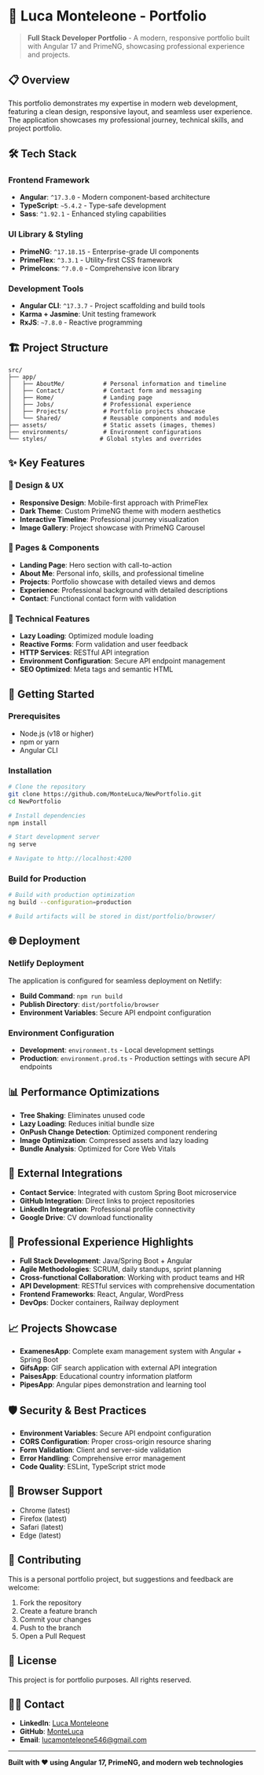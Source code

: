 # 🚀 Luca Monteleone - Portfolio

> **Full Stack Developer Portfolio** - A modern, responsive portfolio built with Angular 17 and PrimeNG, showcasing professional experience and projects.

## 📋 Overview

This portfolio demonstrates my expertise in modern web development, featuring a clean design, responsive layout, and seamless user experience. The application showcases my professional journey, technical skills, and project portfolio.

## 🛠️ Tech Stack

### **Frontend Framework**
- **Angular**: `^17.3.0` - Modern component-based architecture
- **TypeScript**: `~5.4.2` - Type-safe development
- **Sass**: `^1.92.1` - Enhanced styling capabilities

### **UI Library & Styling**
- **PrimeNG**: `^17.18.15` - Enterprise-grade UI components
- **PrimeFlex**: `^3.3.1` - Utility-first CSS framework
- **PrimeIcons**: `^7.0.0` - Comprehensive icon library

### **Development Tools**
- **Angular CLI**: `^17.3.7` - Project scaffolding and build tools
- **Karma + Jasmine**: Unit testing framework
- **RxJS**: `~7.8.0` - Reactive programming

## 🏗️ Project Structure

```
src/
├── app/
│   ├── AboutMe/           # Personal information and timeline
│   ├── Contact/           # Contact form and messaging
│   ├── Home/              # Landing page
│   ├── Jobs/              # Professional experience
│   ├── Projects/          # Portfolio projects showcase
│   └── Shared/            # Reusable components and modules
├── assets/                # Static assets (images, themes)
├── environments/          # Environment configurations
└── styles/               # Global styles and overrides
```

## ✨ Key Features

### **🎨 Design & UX**
- **Responsive Design**: Mobile-first approach with PrimeFlex
- **Dark Theme**: Custom PrimeNG theme with modern aesthetics
- **Interactive Timeline**: Professional journey visualization
- **Image Gallery**: Project showcase with PrimeNG Carousel

### **📱 Pages & Components**
- **Landing Page**: Hero section with call-to-action
- **About Me**: Personal info, skills, and professional timeline
- **Projects**: Portfolio showcase with detailed views and demos
- **Experience**: Professional background with detailed descriptions
- **Contact**: Functional contact form with validation

### **🔧 Technical Features**
- **Lazy Loading**: Optimized module loading
- **Reactive Forms**: Form validation and user feedback
- **HTTP Services**: RESTful API integration
- **Environment Configuration**: Secure API endpoint management
- **SEO Optimized**: Meta tags and semantic HTML

## 🚀 Getting Started

### **Prerequisites**
- Node.js (v18 or higher)
- npm or yarn
- Angular CLI

### **Installation**

```bash
# Clone the repository
git clone https://github.com/MonteLuca/NewPortfolio.git
cd NewPortfolio

# Install dependencies
npm install

# Start development server
ng serve

# Navigate to http://localhost:4200
```

### **Build for Production**

```bash
# Build with production optimization
ng build --configuration=production

# Build artifacts will be stored in dist/portfolio/browser/
```

## 🌐 Deployment

### **Netlify Deployment**
The application is configured for seamless deployment on Netlify:

- **Build Command**: `npm run build`
- **Publish Directory**: `dist/portfolio/browser`
- **Environment Variables**: Secure API endpoint configuration

### **Environment Configuration**
- **Development**: `environment.ts` - Local development settings
- **Production**: `environment.prod.ts` - Production settings with secure API endpoints

## 📊 Performance Optimizations

- **Tree Shaking**: Eliminates unused code
- **Lazy Loading**: Reduces initial bundle size
- **OnPush Change Detection**: Optimized component rendering
- **Image Optimization**: Compressed assets and lazy loading
- **Bundle Analysis**: Optimized for Core Web Vitals

## 🔗 External Integrations

- **Contact Service**: Integrated with custom Spring Boot microservice
- **GitHub Integration**: Direct links to project repositories
- **LinkedIn Integration**: Professional profile connectivity
- **Google Drive**: CV download functionality

## 🎯 Professional Experience Highlights

- **Full Stack Development**: Java/Spring Boot + Angular
- **Agile Methodologies**: SCRUM, daily standups, sprint planning
- **Cross-functional Collaboration**: Working with product teams and HR
- **API Development**: RESTful services with comprehensive documentation
- **Frontend Frameworks**: React, Angular, WordPress
- **DevOps**: Docker containers, Railway deployment

## 📈 Projects Showcase

- **ExamenesApp**: Complete exam management system with Angular + Spring Boot
- **GifsApp**: GIF search application with external API integration
- **PaisesApp**: Educational country information platform
- **PipesApp**: Angular pipes demonstration and learning tool

## 🛡️ Security & Best Practices

- **Environment Variables**: Secure API endpoint configuration
- **CORS Configuration**: Proper cross-origin resource sharing
- **Form Validation**: Client and server-side validation
- **Error Handling**: Comprehensive error management
- **Code Quality**: ESLint, TypeScript strict mode

## 📱 Browser Support

- Chrome (latest)
- Firefox (latest)
- Safari (latest)
- Edge (latest)

## 🤝 Contributing

This is a personal portfolio project, but suggestions and feedback are welcome:

1. Fork the repository
2. Create a feature branch
3. Commit your changes
4. Push to the branch
5. Open a Pull Request

## 📄 License

This project is for portfolio purposes. All rights reserved.

## 👨‍💻 Contact

- **LinkedIn**: [Luca Monteleone](https://www.linkedin.com/in/luca-monteleone/)
- **GitHub**: [MonteLuca](https://github.com/MonteLuca)
- **Email**: lucamonteleone546@gmail.com

---

**Built with ❤️ using Angular 17, PrimeNG, and modern web technologies**